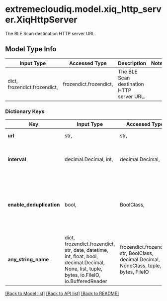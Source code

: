 # extremecloudiq.model.xiq_http_server.XiqHttpServer

The BLE Scan destination HTTP server URL.

## Model Type Info
Input Type | Accessed Type | Description | Notes
------------ | ------------- | ------------- | -------------
dict, frozendict.frozendict,  | frozendict.frozendict,  | The BLE Scan destination HTTP server URL. | 

### Dictionary Keys
Key | Input Type | Accessed Type | Description | Notes
------------ | ------------- | ------------- | ------------- | -------------
**url** | str,  | str,  | The HTTP server URL. | [optional] 
**interval** | decimal.Decimal, int,  | decimal.Decimal,  | The HTTP server interval, in seconds. | [optional] value must be a 32 bit integer
**enable_deduplication** | bool,  | BoolClass,  | Enable to remove BLE scan duplicates entries within the specified time interval. | [optional] 
**any_string_name** | dict, frozendict.frozendict, str, date, datetime, int, float, bool, decimal.Decimal, None, list, tuple, bytes, io.FileIO, io.BufferedReader | frozendict.frozendict, str, BoolClass, decimal.Decimal, NoneClass, tuple, bytes, FileIO | any string name can be used but the value must be the correct type | [optional]

[[Back to Model list]](../../README.md#documentation-for-models) [[Back to API list]](../../README.md#documentation-for-api-endpoints) [[Back to README]](../../README.md)

